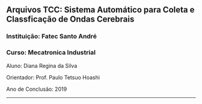 ## Arquivos TCC: Sistema Automático para Coleta e Classficação de Ondas Cerebrais 
### Instituição: Fatec Santo André
### Curso: Mecatronica Industrial 
Aluno: Diana Regina da Silva

Orientador: Prof. Paulo Tetsuo Hoashi

Ano de Conclusão: 2019

----------------------------------------------------------------------------------------

